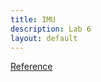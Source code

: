 ```yaml
---
title: IMU
description: Lab 6
layout: default
---
```


[Reference](https://cei-lab.github.io/ECE4960/Lab6.html)